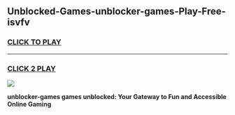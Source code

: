 
## Unblocked-Games-unblocker-games-Play-Free-isvfv
<h3>
<a href="https://premium76.site?title=unblocker-games&ref=22A">CLICK TO PLAY</a></h3>
<hr>

<h3>
<a href="https://premium76.site?title=unblocker-games&ref=22A">CLICK 2 PLAY</a>
  
</h3>

<a href="https://premium76.site?title=unblocker-games&ref=22A"><img src="https://clearcache.store/games.png"></a>


**unblocker-games games unblocked: Your Gateway to Fun and Accessible Online Gaming**
